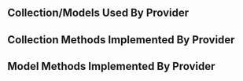 ## Collection/Models Used By Provider

## Collection Methods Implemented By Provider

## Model Methods Implemented By Provider

